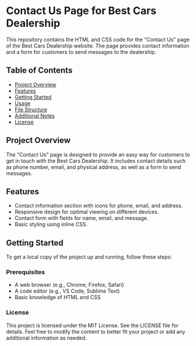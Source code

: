 # Contact Us Page for Best Cars Dealership

This repository contains the HTML and CSS code for the "Contact Us" page of the Best Cars Dealership website. The page provides contact information and a form for customers to send messages to the dealership.

## Table of Contents

- [Project Overview](#project-overview)
- [Features](#features)
- [Getting Started](#getting-started)
- [Usage](#usage)
- [File Structure](#file-structure)
- [Additional Notes](#additional-notes)
- [License](#license)

## Project Overview

The "Contact Us" page is designed to provide an easy way for customers to get in touch with the Best Cars Dealership. It includes contact details such as phone number, email, and physical address, as well as a form to send messages.

## Features

- Contact information section with icons for phone, email, and address.
- Responsive design for optimal viewing on different devices.
- Contact form with fields for name, email, and message.
- Basic styling using inline CSS.

## Getting Started

To get a local copy of the project up and running, follow these steps:

### Prerequisites

- A web browser (e.g., Chrome, Firefox, Safari)
- A code editor (e.g., VS Code, Sublime Text)
- Basic knowledge of HTML and CSS

### License
This project is licensed under the MIT License. See the LICENSE file for details.
Feel free to modify the content to better fit your project or add any additional information as needed.
